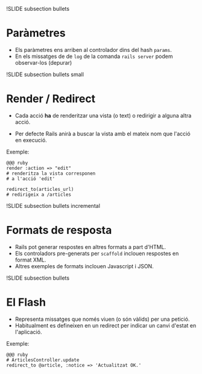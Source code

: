 !SLIDE subsection bullets
# Paràmetres

* Els paràmetres ens arriben al controlador dins del hash `params`.
* En els missatges de de `log` de la comanda `rails server` podem
observar-los (depurar)

!SLIDE subsection bullets small
# Render / Redirect

* Cada acció **ha** de renderitzar una vista (o text) o redirigir
a alguna altra acció.

* Per defecte Rails anirà a buscar la vista amb el mateix nom que
l'acció en execució.

Exemple:

    @@@ ruby
    render :action => "edit"
    # renderitza la vista corresponen
    # a l'acció 'edit'

    redirect_to(articles_url)
    # redirigeix a /articles

!SLIDE subsection bullets incremental
# Formats de resposta

* Rails pot generar respostes en altres formats a part d'HTML.
* Els controladors pre-generats per `scaffold` inclouen respostes
en format XML.
* Altres exemples de formats inclouen Javascript i JSON.

!SLIDE subsection bullets
# El Flash

* Representa missatges que només viuen (o són vàlids) per una petició.
* Habitualment es defineixen en un redirect per indicar un canvi d'estat en
l'aplicació.

Exemple:

    @@@ ruby
    # ArticlesController.update
    redirect_to @article, :notice => 'Actualitzat OK.'
